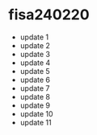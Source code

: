 # fisa240220

- update 1
- update 2
- update 3
- update 4
- update 5
- update 6
- update 7
- update 8
- update 9
- update 10
- update 11

